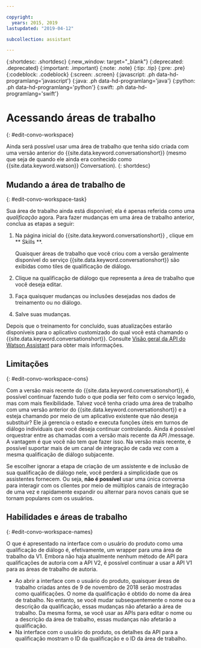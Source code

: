 ```yaml
---

copyright:
  years: 2015, 2019
lastupdated: "2019-04-12"

subcollection: assistant

---
```


{:shortdesc: .shortdesc}
{:new_window: target="_blank"}
{:deprecated: .deprecated}
{:important: .important}
{:note: .note}
{:tip: .tip}
{:pre: .pre}
{:codeblock: .codeblock}
{:screen: .screen}
{:javascript: .ph data-hd-programlang='javascript'}
{:java: .ph data-hd-programlang='java'}
{:python: .ph data-hd-programlang='python'}
{:swift: .ph data-hd-programlang='swift'}

# Acessando áreas de trabalho
{: #edit-convo-workspace}

Ainda será possível usar uma área de trabalho que tenha sido criada com uma versão anterior do {{site.data.keyword.conversationshort}} (mesmo que seja de quando ele ainda era conhecido como {{site.data.keyword.watson}} Conversation).
{: shortdesc}

## Mudando a área de trabalho de
{: #edit-convo-workspace-task}

Sua área de trabalho ainda está disponível; ela é apenas referida como uma *qualificação* agora. Para fazer mudanças em uma área de trabalho anterior, conclua as etapas a seguir:

1.  Na página inicial do  {{site.data.keyword.conversationshort}} , clique em  ** Skills **.

    Quaisquer áreas de trabalho que você criou com a versão geralmente disponível do serviço {{site.data.keyword.conversationshort}} são exibidas como tiles de qualificação de diálogo.
1.  Clique na qualificação de diálogo que representa a área de trabalho que você deseja editar.
1.  Faça quaisquer mudanças ou inclusões desejadas nos dados de treinamento ou no diálogo.
1.  Salve suas mudanças.

Depois que o treinamento for concluído, suas atualizações estarão disponíveis para o aplicativo customizado do qual você está chamando o {{site.data.keyword.conversationshort}}. Consulte [Visão geral da API do Watson Assistant](/docs/services/assistant?topic=assistant-api-overview) para obter mais informações.

## Limitações
{: #edit-convo-workspace-cons}

Com a versão mais recente do {{site.data.keyword.conversationshort}}, é possível continuar fazendo tudo o que podia ser feito com o serviço legado, mas com mais flexibilidade. Talvez você tenha criado uma área de trabalho com uma versão anterior do {{site.data.keyword.conversationshort}} e a esteja chamando por meio de um aplicativo existente que não deseja substituir? Ele já gerencia o estado e executa funções úteis em turnos de diálogo individuais que você deseja continuar controlando. Ainda é possível orquestrar entre as chamadas com a versão mais recente da API /message. A vantagem é que você não tem que fazer isso. Na versão mais recente, é possível suportar mais de um canal de integração de cada vez com a mesma qualificação de diálogo subjacente.

Se escolher ignorar a etapa de criação de um assistente e de inclusão de sua qualificação de diálogo nele, você perderá a simplicidade que os assistentes fornecem. Ou seja, **não é possível** usar uma única conversa para interagir com os clientes por meio de múltiplos canais de integração de uma vez e rapidamente expandir ou alternar para novos canais que se tornam populares com os usuários.

## Habilidades e áreas de trabalho
{: #edit-convo-workspace-names}

O que é apresentado na interface com o usuário do produto como uma qualificação de diálogo é, efetivamente, um wrapper para uma área de trabalho da V1. Embora não haja atualmente nenhum método de API para qualificações de autoria com a API V2, é possível continuar a usar a API V1 para as áreas de trabalho de autoria.

- Ao abrir a interface com o usuário do produto, quaisquer áreas de trabalho criadas antes de 9 de novembro de 2018 serão mostradas como qualificações. O nome da qualificação é obtido do nome da área de trabalho. No entanto, se você mudar subsequentemente o nome ou a descrição da qualificação, essas mudanças não afetarão a área de trabalho. Da mesma forma, se você usar as APIs para editar o nome ou a descrição da área de trabalho, essas mudanças não afetarão a qualificação.
- Na interface com o usuário do produto, os detalhes da API para a qualificação mostram o ID da qualificação e o ID da área de trabalho.

